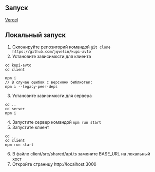 ## Запуск
[Vercel](https://kupi-avto.vercel.app)
## Локальный запуск
1. Склонируйте репозиторий командой `git clone https://github.com/jqvelin/kupi-avto`
2. Установите зависимости для клиента
```
cd kupi-avto
cd client

npm i
// В случае ошибок с версиями библиотек:
npm i --legacy-peer-deps
```
3. Установите зависимости для сервера
```
cd ..
cd server
npm i
```
4. Запустите сервер командой `npm run start`
5. Запустите клиент
```
cd ..
cd client
npm run start
```
6. В файле client/src/shared/api.ts замените BASE_URL на локальный хост
7. Откройте страницу http://localhost:3000
